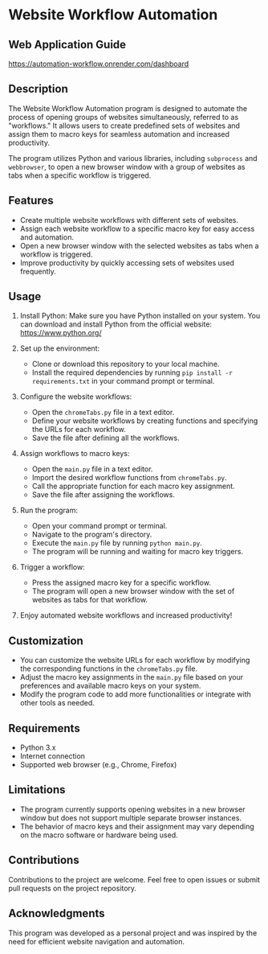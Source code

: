 # Website Workflow Automation

## Web Application Guide
https://automation-workflow.onrender.com/dashboard

## Description
The Website Workflow Automation program is designed to automate the process of opening groups of websites simultaneously, referred to as "workflows." It allows users to create predefined sets of websites and assign them to macro keys for seamless automation and increased productivity.

The program utilizes Python and various libraries, including `subprocess` and `webbrowser`, to open a new browser window with a group of websites as tabs when a specific workflow is triggered.

## Features
- Create multiple website workflows with different sets of websites.
- Assign each website workflow to a specific macro key for easy access and automation.
- Open a new browser window with the selected websites as tabs when a workflow is triggered.
- Improve productivity by quickly accessing sets of websites used frequently.

## Usage
1. Install Python: Make sure you have Python installed on your system. You can download and install Python from the official website: https://www.python.org/

2. Set up the environment:
   - Clone or download this repository to your local machine.
   - Install the required dependencies by running `pip install -r requirements.txt` in your command prompt or terminal.

3. Configure the website workflows:
   - Open the `chromeTabs.py` file in a text editor.
   - Define your website workflows by creating functions and specifying the URLs for each workflow.
   - Save the file after defining all the workflows.

4. Assign workflows to macro keys:
   - Open the `main.py` file in a text editor.
   - Import the desired workflow functions from `chromeTabs.py`.
   - Call the appropriate function for each macro key assignment.
   - Save the file after assigning the workflows.

5. Run the program:
   - Open your command prompt or terminal.
   - Navigate to the program's directory.
   - Execute the `main.py` file by running `python main.py`.
   - The program will be running and waiting for macro key triggers.

6. Trigger a workflow:
   - Press the assigned macro key for a specific workflow.
   - The program will open a new browser window with the set of websites as tabs for that workflow.

7. Enjoy automated website workflows and increased productivity!

## Customization
- You can customize the website URLs for each workflow by modifying the corresponding functions in the `chromeTabs.py` file.
- Adjust the macro key assignments in the `main.py` file based on your preferences and available macro keys on your system.
- Modify the program code to add more functionalities or integrate with other tools as needed.

## Requirements
- Python 3.x
- Internet connection
- Supported web browser (e.g., Chrome, Firefox)

## Limitations
- The program currently supports opening websites in a new browser window but does not support multiple separate browser instances.
- The behavior of macro keys and their assignment may vary depending on the macro software or hardware being used.

## Contributions
Contributions to the project are welcome. Feel free to open issues or submit pull requests on the project repository.

## Acknowledgments
This program was developed as a personal project and was inspired by the need for efficient website navigation and automation.

